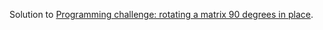 Solution to [Programming challenge: rotating a matrix 90 degrees in place](https://blog.svpino.com/2015/05/10/programming-challenge-rotating-a-matrix-90-degrees-in-place).
